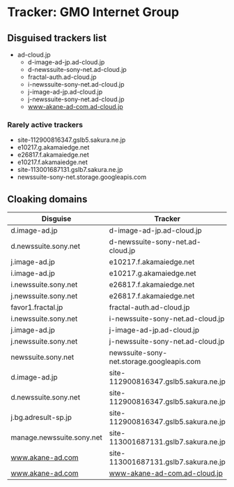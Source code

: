 # Tracker: GMO Internet Group

## Disguised trackers list

* ad-cloud.jp
    * d-image-ad-jp.ad-cloud.jp
    * d-newssuite-sony-net.ad-cloud.jp
    * fractal-auth.ad-cloud.jp
    * i-newssuite-sony-net.ad-cloud.jp
    * j-image-ad-jp.ad-cloud.jp
    * j-newssuite-sony-net.ad-cloud.jp
    * www-akane-ad-com.ad-cloud.jp

### Rarely active trackers

* site-112900816347.gslb5.sakura.ne.jp
* e10217.g.akamaiedge.net
* e26817.f.akamaiedge.net
* e10217.f.akamaiedge.net
* site-113001687131.gslb7.sakura.ne.jp
* newssuite-sony-net.storage.googleapis.com

## Cloaking domains

| Disguise | Tracker |
| ---- | ---- |
| d.image-ad.jp | d-image-ad-jp.ad-cloud.jp |
| d.newssuite.sony.net | d-newssuite-sony-net.ad-cloud.jp |
| j.image-ad.jp | e10217.f.akamaiedge.net |
| i.image-ad.jp | e10217.g.akamaiedge.net |
| i.newssuite.sony.net | e26817.f.akamaiedge.net |
| j.newssuite.sony.net | e26817.f.akamaiedge.net |
| favor1.fractal.jp | fractal-auth.ad-cloud.jp |
| i.newssuite.sony.net | i-newssuite-sony-net.ad-cloud.jp |
| j.image-ad.jp | j-image-ad-jp.ad-cloud.jp |
| j.newssuite.sony.net | j-newssuite-sony-net.ad-cloud.jp |
| newssuite.sony.net | newssuite-sony-net.storage.googleapis.com |
| d.image-ad.jp | site-112900816347.gslb5.sakura.ne.jp |
| d.newssuite.sony.net | site-112900816347.gslb5.sakura.ne.jp |
| j.bg.adresult-sp.jp | site-112900816347.gslb5.sakura.ne.jp |
| manage.newssuite.sony.net | site-113001687131.gslb7.sakura.ne.jp |
| www.akane-ad.com | site-113001687131.gslb7.sakura.ne.jp |
| www.akane-ad.com | www-akane-ad-com.ad-cloud.jp |